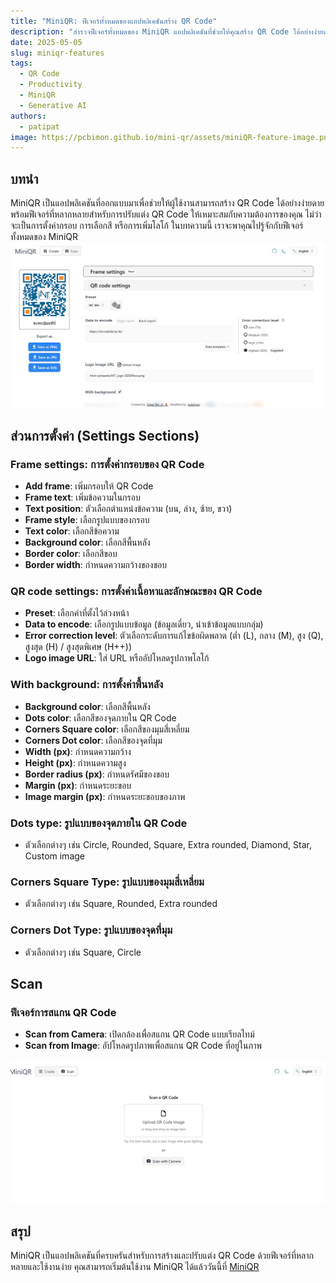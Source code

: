 ```yaml
---
title: "MiniQR: ฟีเจอร์ทั้งหมดของแอปพลิเคชันสร้าง QR Code"
description: "สำรวจฟีเจอร์ทั้งหมดของ MiniQR แอปพลิเคชันที่ช่วยให้คุณสร้าง QR Code ได้อย่างง่ายดายและปรับแต่งได้ตามต้องการ"
date: 2025-05-05
slug: miniqr-features
tags:
  - QR Code
  - Productivity
  - MiniQR
  - Generative AI
authors:
  - patipat
image: https://pcbimon.github.io/mini-qr/assets/miniQR-feature-image.png
---
```


## บทนำ

MiniQR เป็นแอปพลิเคชันที่ออกแบบมาเพื่อช่วยให้ผู้ใช้งานสามารถสร้าง QR Code ได้อย่างง่ายดาย พร้อมฟีเจอร์ที่หลากหลายสำหรับการปรับแต่ง QR Code ให้เหมาะสมกับความต้องการของคุณ ไม่ว่าจะเป็นการตั้งค่ากรอบ การเลือกสี หรือการเพิ่มโลโก้ ในบทความนี้ เราจะพาคุณไปรู้จักกับฟีเจอร์ทั้งหมดของ MiniQR
![MiniQR Overview](./miniqr/firstpage.jpg)

<!-- truncate -->

## ส่วนการตั้งค่า (Settings Sections)

### Frame settings: การตั้งค่ากรอบของ QR Code

- **Add frame**: เพิ่มกรอบให้ QR Code
- **Frame text**: เพิ่มข้อความในกรอบ
- **Text position**: ตัวเลือกตำแหน่งข้อความ (บน, ล่าง, ซ้าย, ขวา)
- **Frame style**: เลือกรูปแบบของกรอบ
- **Text color**: เลือกสีข้อความ
- **Background color**: เลือกสีพื้นหลัง
- **Border color**: เลือกสีขอบ
- **Border width**: กำหนดความกว้างของขอบ

### QR code settings: การตั้งค่าเนื้อหาและลักษณะของ QR Code

- **Preset**: เลือกค่าที่ตั้งไว้ล่วงหน้า
- **Data to encode**: เลือกรูปแบบข้อมูล (ข้อมูลเดี่ยว, นำเข้าข้อมูลแบบกลุ่ม)
- **Error correction level**: ตัวเลือกระดับการแก้ไขข้อผิดพลาด (ต่ำ (L), กลาง (M), สูง (Q), สูงสุด (H) / สูงสุดพิเศษ (H++))
- **Logo image URL**: ใส่ URL หรืออัปโหลดรูปภาพโลโก้

### With background: การตั้งค่าพื้นหลัง

- **Background color**: เลือกสีพื้นหลัง
- **Dots color**: เลือกสีของจุดภายใน QR Code
- **Corners Square color**: เลือกสีของมุมสี่เหลี่ยม
- **Corners Dot color**: เลือกสีของจุดที่มุม
- **Width (px)**: กำหนดความกว้าง
- **Height (px)**: กำหนดความสูง
- **Border radius (px)**: กำหนดรัศมีของขอบ
- **Margin (px)**: กำหนดระยะขอบ
- **Image margin (px)**: กำหนดระยะขอบของภาพ

### Dots type: รูปแบบของจุดภายใน QR Code

- ตัวเลือกต่างๆ เช่น Circle, Rounded, Square, Extra rounded, Diamond, Star, Custom image

### Corners Square Type: รูปแบบของมุมสี่เหลี่ยม

- ตัวเลือกต่างๆ เช่น Square, Rounded, Extra rounded

### Corners Dot Type: รูปแบบของจุดที่มุม

- ตัวเลือกต่างๆ เช่น Square, Circle

## Scan
### ฟีเจอร์การสแกน QR Code

- **Scan from Camera**: เปิดกล้องเพื่อสแกน QR Code แบบเรียลไทม์
- **Scan from Image**: อัปโหลดรูปภาพเพื่อสแกน QR Code ที่อยู่ในภาพ

![Scan QR](./miniqr/scanqr.jpg)
## สรุป

MiniQR เป็นแอปพลิเคชันที่ครบครันสำหรับการสร้างและปรับแต่ง QR Code ด้วยฟีเจอร์ที่หลากหลายและใช้งานง่าย คุณสามารถเริ่มต้นใช้งาน MiniQR ได้แล้ววันนี้ที่ [MiniQR](https://pcbimon.github.io/mini-qr/)